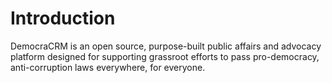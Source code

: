 # Introduction

DemocraCRM is an open source, purpose-built public affairs and advocacy platform designed for supporting grassroot
efforts to pass pro-democracy, anti-corruption laws everywhere, for everyone.


